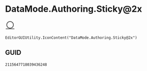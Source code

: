 # DataMode.Authoring.Sticky@2x
![](/img/DataMode.Authoring.Sticky@2x.png)

``` CSharp
EditorGUIUtility.IconContent("DataMode.Authoring.Sticky@2x")
```
## GUID
```
2115647718039436248
```
